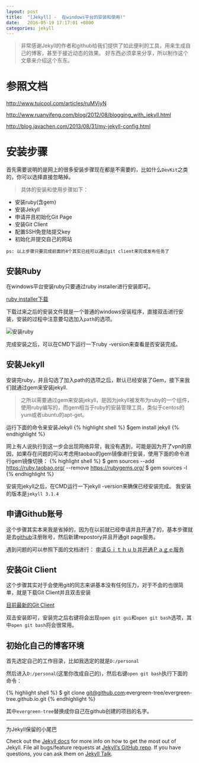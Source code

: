 ```yaml
---
layout: post
title:  "[Jekyll] -  在windows平台的安装和使用!"
date:   2016-05-19 17:17:01 +0800
categories: jekyll
---
```


> 非常感谢Jekyll的作者和github给我们提供了如此便利的工具，用来生成自己的博客，甚至于接近动态的效果。
> 好东西必须拿来分享，所以制作这个文章来介绍这个东东。

<!--more-->

# 参照文档
<http://www.tuicool.com/articles/ruMVjyN>

<http://www.ruanyifeng.com/blog/2012/08/blogging_with_jekyll.html>

<http://blog.javachen.com/2013/08/31/my-jekyll-config.html>

# 安装步骤
首先需要说明的是网上的很多安装步骤现在都是不需要的，比如什么`DevKit`之类的，你可以选择直接忽略掉。

> 具体的安装和使用步骤如下：

*  安装ruby(含gem)
*  安装Jekyll
*  申请并且初始化Git Page
*  安装Git Client
*  配置SSH免登陆提交key
*  初始化并提交自己的网站


`ps: 以上步骤只要完成前面的4个其实已经可以通过git client来完成发布任务了`

## 安装Ruby
在windows平台安装ruby只要通过ruby installer进行安装即可。

[ruby installer下载](http://rubyinstaller.org/downloads/)

下载过来之后的安装文件就是一个普通的windows安装程序，直接双击进行安装，安装的过程中注意要勾选加入`path`的选项。

![安装ruby](http://cn.yizeng.me/assets/images/posts/2013-05-11-ruby-installer.png) 

完成安装之后，可以在CMD下运行一下ruby -version来查看是否安装完成。

## 安装Jekyll

安装完ruby，并且勾选了加入path的选项之后，默认已经安装了Gem，接下来我们就通过gem来安装jekyll.

> 之所以需要通过gem来安装jekyll，是因为jekyll被发布为ruby的一个组件，使用ruby编写的，而gem相当于ruby的安装管理工具，类似于centos的yum或者ubuntu的apt-get。

运行下面的命令来安装Jekyll
{% highlight shell %}
$gem install jekyll
{% endhighlight %}

网上有人说执行到这一步会出现网络异常，我没有遇到，可能是因为开了vpn的原因，如果存在问题的可以考虑用taobao的gem镜像进行安装，使用下面的命令进行gem镜像切换：
{% highlight shell %}
$ gem sources --add https://ruby.taobao.org/ --remove https://rubygems.org/
$ gem sources -l
{% endhighlight %}

安装完jekyll之后，在CMD运行一下jekyll -version来确保已经安装完成。
我安装的版本是`jekyll 3.1.4`


## 申请Github账号

这个步骤其实本来我是省掉的，因为在以前就已经申请并且开通了的，基本步骤就是去[github](https://github.com)注册账号，然后新建repostory并且开通git page服务。

遇到问题的可以参照下面的文档进行：
[申请Ｇｉｔｈｕｂ并开通Ｐａｇｅ服务](http://www.tuicool.com/articles/ruMVjyN)


## 安装Git Client

这个步骤其实对于会使用git的同志来讲基本没有任何压力，对于不会的也很简单，就是下载Git Client并且双击安装

[目前最新的Git Client](https://github-windows.s3.amazonaws.com/GitHubSetup.exe)

双击安装即可，安装完之后右键将会出现`open git gui`和`open git bash`选项，其中`open git bash`将会很常用。

## 初始化自己的博客环境

首先选定自己的工作目录，比如我选定的就是`D:/personal`

然后进入`D:/personal`(这里你改成自己的)，然后右键`open git bash`执行下面的命令：

{% highlight shell %}
$ git clone git@github.com:evergreen-tree/evergreen-tree.github.io.git
{% endhighlight %}

其中`evergreen-tree`替换成你自己在github创建的项目的名字。


------------
为Jekyll保留的小尾巴

Check out the [Jekyll docs][jekyll-docs] for more info on how to get the most out of Jekyll. File all bugs/feature requests at [Jekyll’s GitHub repo][jekyll-gh]. If you have questions, you can ask them on [Jekyll Talk][jekyll-talk].

[jekyll-docs]: http://jekyllrb.com/docs/home
[jekyll-gh]:   https://github.com/jekyll/jekyll
[jekyll-talk]: https://talk.jekyllrb.com/
